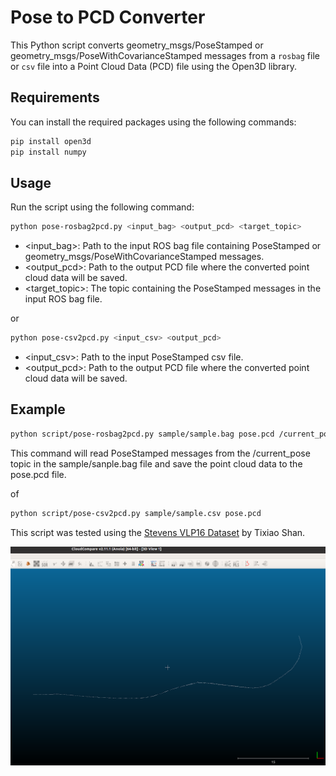 # Pose to PCD Converter
This Python script converts geometry_msgs/PoseStamped or geometry_msgs/PoseWithCovarianceStamped messages from a `rosbag` file or `csv` file into a Point Cloud Data (PCD) file using the Open3D library.

## Requirements
You can install the required packages using the following commands:

```bash
pip install open3d
pip install numpy
```

## Usage

Run the script using the following command:

```bash
python pose-rosbag2pcd.py <input_bag> <output_pcd> <target_topic>
```
- <input_bag>: Path to the input ROS bag file containing PoseStamped or geometry_msgs/PoseWithCovarianceStamped messages.
- <output_pcd>: Path to the output PCD file where the converted point cloud data will be saved.
- <target_topic>: The topic containing the PoseStamped messages in the input ROS bag file.

or

```bash
python pose-csv2pcd.py <input_csv> <output_pcd>
```
- <input_csv>: Path to the input PoseStamped csv file.
- <output_pcd>: Path to the output PCD file where the converted point cloud data will be saved.

## Example

```bash
python script/pose-rosbag2pcd.py sample/sample.bag pose.pcd /current_pose
```
This command will read PoseStamped messages from the /current_pose topic in the sample/sanple.bag file and save the point cloud data to the pose.pcd file.

of

```bash
python script/pose-csv2pcd.py sample/sample.csv pose.pcd
```

This script was tested using the [Stevens VLP16 Dataset](https://github.com/TixiaoShan/Stevens-VLP16-Dataset) by Tixiao Shan.

![Sample Image](sample/sample.png)

